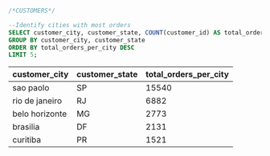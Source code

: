 ```sql
/*CUSTOMERS*/

--Identify cities with most orders
SELECT customer_city, customer_state, COUNT(customer_id) AS total_orders_per_city FROM customers
GROUP BY customer_city, customer_state
ORDER BY total_orders_per_city DESC
LIMIT 5;
```
|customer_city|customer_state|total_orders_per_city|
|---|---|---|
sao paolo|SP|15540
rio de janeiro|RJ|6882
belo horizonte|MG|2773
brasilia|DF|2131
curitiba|PR|1521


